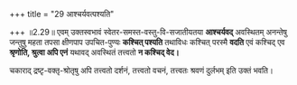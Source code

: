 +++
title = "29 आश्चर्यवत्पश्यति"

+++
॥2.29॥ एवम् उक्तस्वभावं स्वेतर-समस्त-वस्तु-वि-सजातीयतया **आश्चर्यवद्** अवस्थितम् अनन्तेषु जन्तुषु महता तपसा क्षीणपाप उपचित-पुण्यः **कश्चित् पश्यति** तथाविधः कश्चित् परस्मै **वदति** एवं कश्चिद् एव **श्रृणोति, श्रुत्वा अपि एनं** यथावद् अवस्थितं तत्त्वतो **न कश्चिद् वेद।**

चकाराद् द्रष्टृ-वक्तृ-श्रोतृषु अपि तत्त्वतो दर्शनं, तत्त्वतो वचनं, तत्त्वतः श्रवणं दुर्लभम् इति उक्तं भवति।  
